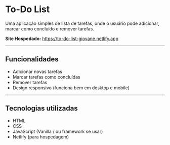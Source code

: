 # To-Do List

Uma aplicação simples de lista de tarefas, onde o usuário pode adicionar, marcar como concluído e remover tarefas.  

**Site Hospedado:** https://to-do-list-giovane.netlify.app  

---

## Funcionalidades

- Adicionar novas tarefas  
- Marcar tarefas como concluídas  
- Remover tarefas  
- Design responsivo (funciona bem em desktop e mobile)  

---

## Tecnologias utilizadas

- HTML  
- CSS  
- JavaScript (Vanilla / ou framework se usar)  
- Netlify (para hospedagem)  
